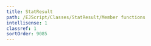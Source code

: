 ```yaml
---
title: StatResult
path: /EJScript/Classes/StatResult/Member functions
intellisense: 1
classref: 1
sortOrder: 9085
---
```





